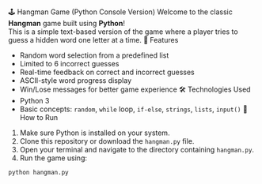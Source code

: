🕹️ Hangman Game (Python Console Version)
Welcome to the classic **Hangman** game built using **Python**!  
This is a simple text-based version of the game where a player tries to guess a hidden word one letter at a time.
 📌 Features
- Random word selection from a predefined list
- Limited to 6 incorrect guesses
- Real-time feedback on correct and incorrect guesses
- ASCII-style word progress display
- Win/Lose messages for better game experience
 🛠 Technologies Used
- Python 3
- Basic concepts: `random`, `while` loop, `if-else`, `strings`, `lists`, `input()`
🚀 How to Run
1. Make sure Python is installed on your system.
2. Clone this repository or download the `hangman.py` file.
3. Open your terminal and navigate to the directory containing `hangman.py`.
4. Run the game using:

```bash
python hangman.py
